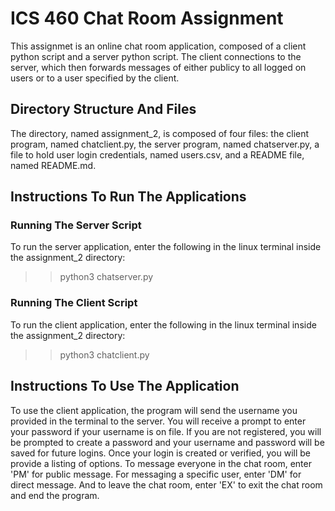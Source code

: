 # ICS 460 Chat Room Assignment

This assignmet is an online chat room application, composed of a client python script and a server python script. The client connections to the server, which then forwards messages of either publicy to all logged on users or to a user specified by the client. 


## Directory Structure And Files

The directory, named assignment_2, is composed of four files: the client program, named chatclient.py, the server program, named chatserver.py, a file to hold user login credentials, named users.csv, and a README file, named README.md. 


## Instructions To Run The Applications 

### Running The Server Script
To run the server application, enter the following in the linux terminal inside the assignment_2 directory:
>> python3 chatserver.py <port number>


### Running The Client Script
To run the client application, enter the following in the linux terminal inside the assignment_2 directory:
>> python3 chatclient.py <server name> <server port> <username>


## Instructions To Use The Application
To use the client application, the program will send the username you provided in the terminal to the server. You will receive a prompt to enter your password if your username is on file. If you are not registered, you will be prompted to create a password and your username and password will be saved for future logins. Once your login is created or verified, you will be provide a listing of options. To message everyone in the chat room, enter 'PM' for public message. For messaging a specific user, enter 'DM' for direct message. And to leave the chat room, enter 'EX' to exit the chat room and end the program. 
